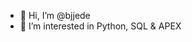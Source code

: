 - 👋 Hi, I’m @bjjede
- 👀 I’m interested in Python, SQL & APEX

<!---
bjjede/bjjede is a ✨ special ✨ repository because its `README.md` (this file) appears on your GitHub profile.
You can click the Preview link to take a look at your changes.
--->
